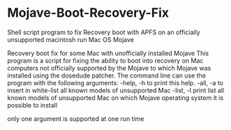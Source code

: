 # Mojave-Boot-Recovery-Fix
Shell script program to fix Recovery boot with APFS on an officially unsupported macintosh run Mac OS Mojave 

Recovery boot fix for some Mac with unofficially installed Mojave
This program is a script for fixing the ability to boot into recovery
on Mac computers not officially supported by the Mojave to which
Mojave was installed using the dosedude patcher.
The command line can use the program with the following arguments:
-help,   -h  to print this help.
-all,    -a  to insert in white-list  all known models of unsupported Mac
-list,   -l  print list all known models of unsupported Mac
on which Mojave operating system it is possible to install

only one argument is supported at one run time
